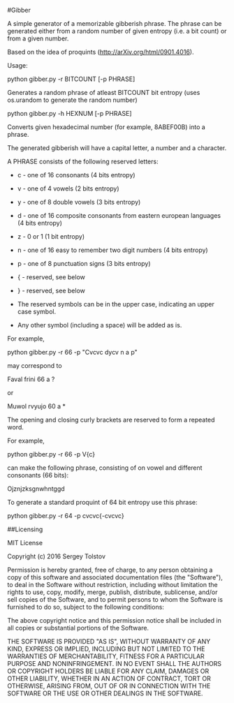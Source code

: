 #Gibber

A simple generator of a memorizable gibberish phrase.
The phrase can be generated either from a random number of given entropy (i.e. a bit count) or 
from a given number.

Based on the idea of proquints (http://arXiv.org/html/0901.4016).

Usage:

python gibber.py -r BITCOUNT [-p PHRASE]

Generates a random phrase of atleast BITCOUNT bit entropy
(uses os.urandom to generate the random number)

python gibber.py -h HEXNUM [-p PHRASE]

Converts given hexadecimal number (for example, 8ABEF00B) into a phrase.

The generated gibberish will have a capital letter, a number and a character.

A PHRASE consists of the following reserved letters:
* c - one of 16 consonants (4 bits entropy)
* v - one of 4 vowels (2 bits entropy)
* y - one of 8 double vowels (3 bits entropy)
* d - one of 16 composite consonants from eastern european languages (4 bits entropy)
* z - 0 or 1 (1 bit entropy)
* n - one of 16 easy to remember two digit numbers (4 bits entropy)
* p - one of 8 punctuation signs (3 bits entropy)
* { - reserved, see below
* } - reserved, see below

* The reserved symbols can be in the upper case, indicating an upper case symbol.

* Any other symbol (including a space) will be added as is.


For example,

python gibber.py -r 66 -p "Cvcvc dycv n a p"

may correspond to

Faval frini 66 a ?

or

Muwol rvyujo 60 a *

The opening and closing curly brackets are reserved to form a repeated word.

For example,

python gibber.py -r 66 -p V{c}

can make the following phrase, consisting of on vowel and different consonants (66 bits):

Ojznjzksgnwhntggd

To generate a standard proquint of 64 bit entropy use this phrase:

python gibber.py -r 64 -p cvcvc{-cvcvc}


##Licensing

MIT License

Copyright (c) 2016 Sergey Tolstov

Permission is hereby granted, free of charge, to any person obtaining a copy
of this software and associated documentation files (the "Software"), to deal
in the Software without restriction, including without limitation the rights
to use, copy, modify, merge, publish, distribute, sublicense, and/or sell
copies of the Software, and to permit persons to whom the Software is
furnished to do so, subject to the following conditions:

The above copyright notice and this permission notice shall be included in all
copies or substantial portions of the Software.

THE SOFTWARE IS PROVIDED "AS IS", WITHOUT WARRANTY OF ANY KIND, EXPRESS OR
IMPLIED, INCLUDING BUT NOT LIMITED TO THE WARRANTIES OF MERCHANTABILITY,
FITNESS FOR A PARTICULAR PURPOSE AND NONINFRINGEMENT. IN NO EVENT SHALL THE
AUTHORS OR COPYRIGHT HOLDERS BE LIABLE FOR ANY CLAIM, DAMAGES OR OTHER
LIABILITY, WHETHER IN AN ACTION OF CONTRACT, TORT OR OTHERWISE, ARISING FROM,
OUT OF OR IN CONNECTION WITH THE SOFTWARE OR THE USE OR OTHER DEALINGS IN THE
SOFTWARE.

